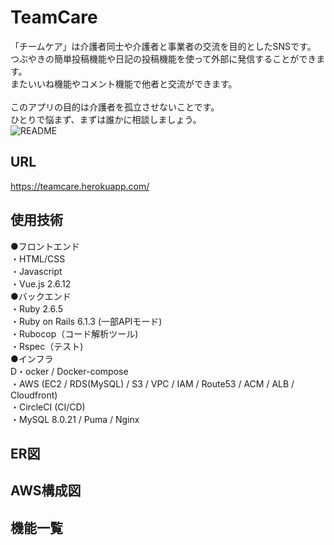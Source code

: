 # TeamCare

「チームケア」は介護者同士や介護者と事業者の交流を目的としたSNSです。<br>
つぶやきの簡単投稿機能や日記の投稿機能を使って外部に発信することができます。<br>
またいいね機能やコメント機能で他者と交流ができます。<br>
<br>
このアプリの目的は介護者を孤立させないことです。<br>
ひとりで悩まず、まずは誰かに相談しましょう。<br>
![README](https://user-images.githubusercontent.com/79620911/130163579-77c19193-1100-45d0-81a6-cfd4c2e1bfe9.jpeg)
<br>

## URL

https://teamcare.herokuapp.com/

## 使用技術

●フロントエンド<br>
・HTML/CSS<br>
・Javascript<br>
・Vue.js 2.6.12<br>
●バックエンド<br>
・Ruby 2.6.5<br>
・Ruby on Rails 6.1.3 (一部APIモード)<br>
・Rubocop（コード解析ツール)<br>
・Rspec（テスト)<br>
●インフラ<br>
D・ocker / Docker-compose<br>
・AWS (EC2 / RDS(MySQL) / S3 / VPC / IAM / Route53 / ACM / ALB / Cloudfront)<br>
・CircleCI (CI/CD)<br>
・MySQL 8.0.21 / Puma / Nginx<br>

## ER図


## AWS構成図


## 機能一覧
